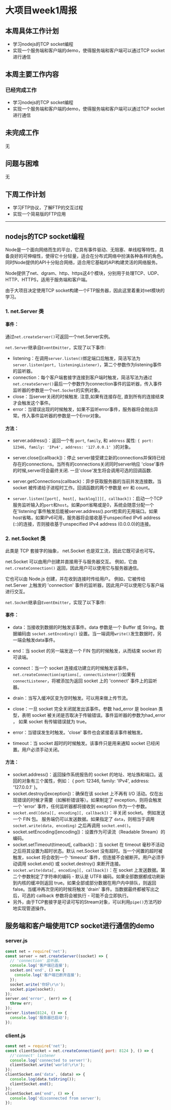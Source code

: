 # 大项目week1周报

## 本周具体工作计划

- 学习nodejs的TCP socket编程
- 实现一个服务端和客户端的demo，使得服务端和客户端可以通过TCP socket进行通信

## 本周主要工作内容

### 已经完成工作

- 学习nodejs的TCP socket编程
- 实现一个服务端和客户端的demo，使得服务端和客户端可以通过TCP socket进行通信

## 未完成工作

无

## 问题与困难

无

## 下周工作计划

- 学习FTP协议，了解FTP的交互过程
- 实现一个简易版的FTP应用

------

## nodejs的TCP socket编程

Node是一个面向网络而生的平台，它具有事件驱动、无阻塞、单线程等特性，具备良好的可伸缩性，使得它十分轻量，适合在分布式网络中扮演各种各样的角色。同时Node提供的API十分贴合网络，适合用它基础的API构建灵活的网络服务。

Node提供了net、dgram、http、https这4个模块，分别用于处理TCP、UDP、HTTP、HTTPS，适用于服务端和客户端。

由于大项目决定使用TCP socket构建一个FTP服务器，因此这里着重对net模块的学习。

### 1. net.Server 类

#### 事件：

通过``net.createServer()``可返回一个net.Server实例。

``net.Server``继承自``EventEmitter``，实现了以下事件:

- listening：在调用``server.listen()``绑定端口后触发，简洁写法为``server.listen(port, listeningListener)``，第二个参数作为listening事件的监听器。
- connection：每个客户端套接字连接到客户端时触发，简洁写法为通过``net.createServer()``最后一个参数作为connection事件的监听器，传入事件监听器的参数是一个``net.Socket``的实例对象。
- close：当server关闭的时候触发. 注意,如果有连接存在, 直到所有的连接结束才会触发这个事件。
- error：当错误出现的时候触发，如果不监听error事件，服务器将会抛出异常。传入事件监听器的参数是一个Error对象。

#### 方法：

- server.address()：返回一个有 `port`, `family`, 和 `address` 属性: `{ port: 12346, family: 'IPv4', address: '127.0.0.1' }`的对象。

- server.close([callback])：停止 server接受建立新的connections并保持已经存在的connections。当所有的connections关闭同时server响应 'close'事件的时候,server将会最终关闭. 一旦'close'发生将会调用可选的回调函数. 

- server.getConnections(callback)：异步获取服务器的当前并发连接数。当 socket 被传递给子进程时工作。回调函数的两个参数是 err 和 count。

- ``server.listen([port[, host[, backlog]]][, callback])``：启动一个TCP服务监听输入的`port`和`host`。如果port省略或是0，系统会随意分配一个在'listening'事件触发后能被server.address().port检索的无用端口。如果host省略，如果IPv6可用，服务器将会接收基于unspecified IPv6 address (::)的连接，否则接收基于unspecified IPv4 address (0.0.0.0)的连接。

### 2. net.Socket 类

此类是 TCP 套接字的抽象， net.Socket 也是双工流，因此它既可读也可写。

net.Socket 可以由用户创建并直接用于与服务器交互。 例如，它由 ``net.createConnection()`` 返回，因此用户可以使用它与服务器通信。

它也可以由 Node.js 创建，并在收到连接时传给用户。 例如，它被传给 net.Server 上触发的 'connection' 事件的监听器，因此用户可以使用它与客户端进行交互。

``net.Socket``继承自``EventEmitter``，实现了以下事件:

#### 事件：

- data：当接收到数据的时触发该事件。data 参数是一个 Buffer 或 String。数据编码由 ``socket.setEncoding()`` 设置。当一端调用``write()``发生数据时，另一端会触发data事件。

- end：当 socket 的另一端发送一个 FIN 包的时候触发，从而结束 socket 的可读端。

- connect：当一个 socket 连接成功建立的时候触发该事件。``net.createConnection(options[, connectListener])``如果有``connectListener``，将被添加为返回 socket 上的 'connect' 事件上的监听器。

- drain：当写入缓冲区变为空时触发。可以用来做上传节流。

- close：一旦 socket 完全关闭就发出该事件。参数 had_error 是 boolean 类型，表明 socket 被关闭是否取决于传输错误。事件监听器的参数为had_error <boolean>， 如果 socket 有传输错误就为 true。

- error：当错误发生时触发。'close' 事件也会紧接着该事件被触发。

- timeout：当 socket 超时的时候触发。该事件只是用来通知 socket 已经闲置。用户必须手动关闭。

#### 方法：

- socket.address()：返回操作系统报告的 socket 的地址、地址族和端口。返回的对象有三个属性，例如： { port: 12346, family: 'IPv4', address: '127.0.0.1' }。
- socket.destroy([exception])：确保在该 socket 上不再有 I/O 活动。仅在出现错误的时候才需要（如解析错误等）。如果制定了 exception，则将会触发一个 'error' 事件，任何监听器都将接收到 exception 作为一个参数。
- ``socket.end([data][, encoding][, callback])``：半关闭 socket。 例如发送一个 FIN 包。 服务端仍可以发送数据。如果指定了 `data`，则相当于调用 `socket.write(data, encoding)` 之后再调用 `socket.end()`。
- socket.setEncoding([encoding])：设置作为可读流（Readable Stream）的编码。
- socket.setTimeout(timeout[, callback])：当 socket 在 timeout 毫秒不活动之后将其设置为超时状态。默认 net.Socket 没有超时。当一个闲置的超时被触发，socket 将会收到一个 'timeout' 事件，但连接不会被断开。用户必须手动调用 socket.end() 或 socket.destroy() 来断开连接。
- ``socket.write(data[, encoding][, callback])``：在 socket 上发送数据。第二个参数制定了字符串的编码 - 默认是 UTF8 编码。如果全部数据都成功刷新到内核的缓冲则返回 true。如果全部或部分数据在用户内中排队，则返回 false。当缓冲再次空闲的时候将触发 'drain' 事件。当数据最终都被写出之后，可选的 callback 参数将会被执行 - 可能不会立即执行。
- 另外，由于TCP套接字是可读可写的Stream对象，可以利用``pipe()``方法巧妙地实现管道操作。

## 服务端和客户端使用TCP socket进行通信的demo

### server.js

```js
const net = require('net');
const server = net.createServer((socket) => {
  // 'connection' 监听器。
  console.log('客户端已连接');
  socket.on('end', () => {
    console.log('客户端已断开连接');
  });
  socket.write('你好\r\n');
  socket.pipe(socket);
});
server.on('error', (err) => {
  throw err;
});
server.listen(8124, () => {
  console.log('服务器已启动');
});
```

### client.js

```js
const net = require('net');
const clientSocket = net.createConnection({ port: 8124 }, () => {
  //'connect' listener
  console.log('connected to server!');
  clientSocket.write('world!\r\n');
});
clientSocket.on('data', (data) => {
  console.log(data.toString());
  clientSocket.end();
});
clientSocket.on('end', () => {
  console.log('disconnected from server');
});
```

